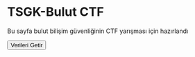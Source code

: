 
<html lang="tr">
<head>
  <meta charset="utf-8">
  <meta name="viewport" content="width=device-width, initial-scale=1">
  
</head>
<body>
  <h1>TSGK-Bulut CTF</h1>
  <p>Bu sayfa bulut bilişim güvenliğinin CTF yarışması için hazırlandı</p>
  <button>Verileri Getir</button>
</body>
</html>
